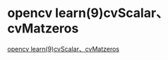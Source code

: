 # opencv learn(9)cvScalar、cvMatzeros
[opencv learn(9)cvScalar、cvMatzeros](https://aiwithcloud.com/2022/09/16/opencv_learn9cvscalar%e3%80%81cvmatzeros/)